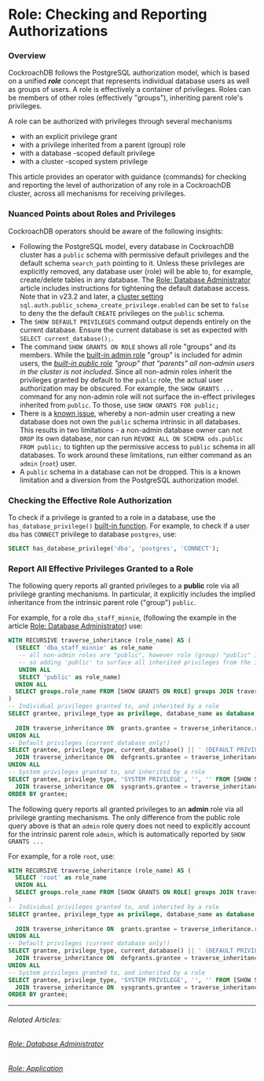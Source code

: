 # Role: Checking and Reporting Authorizations

### Overview

CockroachDB follows the PostgreSQL authorization model, which is based on a unified ***role*** concept that represents individual database users as well as groups of users. A role is effectively a container of privileges. Roles can be members of other roles (effectively "groups"), inheriting parent role's privileges.

A role can be authorized with privileges through several mechanisms

- with an explicit privilege grant
- with a privilege inherited from a parent (group) role
- with a database -scoped default privilege
- with a cluster -scoped system privilege

This article provides an operator with guidance (commands) for checking and reporting the level of authorization of any role in a CockroachDB cluster, across all mechanisms for receiving privileges.



### Nuanced Points about Roles and Privileges

CockroachDB operators should be aware of the following insights:

- Following the PostgreSQL model, every database in CockroachDB cluster has a `public` schema with permissive default privileges and the default schema `search_path` pointing to it. Unless these privileges are explicitly removed, any database user (role) will be able to, for example, create/delete tables in any database.  The  [Role: Database Administrator](../system-overview/role-dba.md#tightening-permissive-built-in-authorizations-of-all-non-admin-public-roles) article includes instructions for tightening the default database access. Note that in v23.2 and later, a [cluster setting](https://www.cockroachlabs.com/docs/stable/cluster-settings) `sql.auth.public_schema_create_privilege.enabled`  can be set to `false`  to deny the the default `CREATE` privileges on the `public` schema. 
- The `SHOW DEFAULT PRIVILEGES` command output depends entirely on the current database. Ensure the current database is set as expected with `SELECT current_database();`.
- The command `SHOW GRANTS ON ROLE` shows all role "groups" and its members. While the [built-in admin role](https://www.cockroachlabs.com/docs/stable/security-reference/authorization#role-admin) "group" is included for admin users, the *[built-in public role](https://www.cockroachlabs.com/docs/stable/security-reference/authorization#public-role) "group" that "parents" all non-admin users in the cluster is not included*. Since all non-admin roles inherit the privileges granted by default to the `public` role, the actual user authorization may be obscured. For example, the ` SHOW GRANTS ... `  command for any non-admin role will not surface the in-effect privileges inherited from `public`. To those, use `SHOW GRANTS FOR public;` 
- There is a [known issue](https://github.com/cockroachdb/cockroach/issues/121808), whereby a non-admin user creating a new database does not own the `public` schema intrinsic in all databases. This results in two limitations - a non-admin database owner can not `DROP` its own database, nor can run `REVOKE ALL ON SCHEMA ods.public FROM public;` to tighten up the permissive access to `public` schema in all databases. To work around these limitations, run either command as an `admin` (`root`) user.
- A `public` schema in a database can not be dropped. This is a known limitation and a diversion from the PostgreSQL authorization model.



### Checking the Effective Role Authorization

To check if a privilege is granted to a role in a database, use the `has_database_privilege()` [built-in function](https://www.cockroachlabs.com/docs/stable/functions-and-operators.html#compatibility-functions). For example, to check if a user `dba` has `CONNECT` privilege to database `postgres`, use:

```sql
SELECT has_database_privilege('dba', 'postgres', 'CONNECT');
```



### Report All Effective Privileges Granted to a Role

The following query reports all granted privileges to a **public** role via all privilege granting mechanisms. In particular, it explicitly includes the implied inheritance from the intrinsic parent role ("group") `public`.

For example, for a role `dba_staff_minnie`, (following the example in the article [Role: Database Administrator](../system-overview/role-dba.md)) use:

```sql
WITH RECURSIVE traverse_inheritance (role_name) AS (
  (SELECT 'dba_staff_minnie' as role_name
   -- all non-admin roles are "public", however role (group) "public" is not reported by inheritance query
   -- so adding 'public' to surface all inherited privileges from the implicit public role group membership
   UNION ALL
   SELECT 'public' as role_name) 
  UNION ALL
  SELECT groups.role_name FROM [SHOW GRANTS ON ROLE] groups JOIN traverse_inheritance ON groups.member = traverse_inheritance.role_name
)
-- Individual privileges granted to, and inherited by a role 
SELECT grantee, privilege_type as privilege, database_name as database, COALESCE(schema_name, '') as schema,
                                                                        COALESCE(relation_name, '') as relation FROM [SHOW GRANTS] grants
  JOIN traverse_inheritance ON  grants.grantee = traverse_inheritance.role_name
UNION ALL
-- Default privileges (current database only!)
SELECT grantee, privilege_type, current_database() || ' (DEFAULT PRIVILEGE)', '', object_type FROM [SHOW DEFAULT PRIVILEGES] defgrants
  JOIN traverse_inheritance ON  defgrants.grantee = traverse_inheritance.role_name
UNION ALL
-- System privileges granted to, and inherited by a role
SELECT grantee, privilege_type, 'SYSTEM PRIVILEGE', '', '' FROM [SHOW SYSTEM GRANTS] sysgrants
  JOIN traverse_inheritance ON  sysgrants.grantee = traverse_inheritance.role_name
ORDER BY grantee;

```



The following query reports all granted privileges to an **admin** role via all privilege granting mechanisms. The only difference from the public role query above is that an `admin` role query does not need to explicitly account for the intrinsic parent role `admin`, which is automatically reported by `SHOW GRANTS ... `

For example, for a role `root`, use:

```sql
WITH RECURSIVE traverse_inheritance (role_name) AS (
  SELECT 'root' as role_name
  UNION ALL
  SELECT groups.role_name FROM [SHOW GRANTS ON ROLE] groups JOIN traverse_inheritance ON groups.member = traverse_inheritance.role_name
)
-- Individual privileges granted to, and inherited by a role 
SELECT grantee, privilege_type as privilege, database_name as database, COALESCE(schema_name, '') as schema,
                                                                        COALESCE(relation_name, '') as relation FROM [SHOW GRANTS] grants
  JOIN traverse_inheritance ON  grants.grantee = traverse_inheritance.role_name
UNION ALL
-- Default privileges (current database only!)
SELECT grantee, privilege_type, current_database() || ' (DEFAULT PRIVILEGE)', '', object_type FROM [SHOW DEFAULT PRIVILEGES] defgrants
  JOIN traverse_inheritance ON  defgrants.grantee = traverse_inheritance.role_name
UNION ALL
-- System privileges granted to, and inherited by a role
SELECT grantee, privilege_type, 'SYSTEM PRIVILEGE', '', '' FROM [SHOW SYSTEM GRANTS] sysgrants
  JOIN traverse_inheritance ON  sysgrants.grantee = traverse_inheritance.role_name
ORDER BY grantee;

```





------

###### Related Articles:

###### 	 [Role: Database Administrator](../system-overview/role-dba.md#tightening-permissive-built-in-authorizations-of-all-non-admin-public-roles)

###### 	 [Role: Application](../system-overview/role-app.md)

